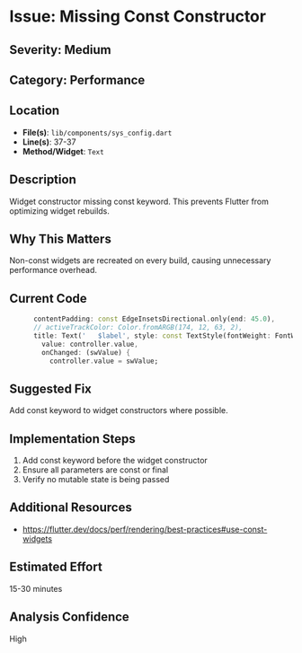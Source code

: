 # Issue: Missing Const Constructor

## Severity: Medium

## Category: Performance

## Location
- **File(s)**: `lib/components/sys_config.dart`
- **Line(s)**: 37-37
- **Method/Widget**: `Text`

## Description
Widget constructor missing const keyword. This prevents Flutter from optimizing widget rebuilds.

## Why This Matters
Non-const widgets are recreated on every build, causing unnecessary performance overhead.

## Current Code
```dart
      contentPadding: const EdgeInsetsDirectional.only(end: 45.0),
      // activeTrackColor: Color.fromARGB(174, 12, 63, 2),
      title: Text('   $label', style: const TextStyle(fontWeight: FontWeight.bold, fontSize: 18)),
        value: controller.value,
        onChanged: (swValue) {
          controller.value = swValue;
```

## Suggested Fix
Add const keyword to widget constructors where possible.

## Implementation Steps
1. Add const keyword before the widget constructor
2. Ensure all parameters are const or final
3. Verify no mutable state is being passed

## Additional Resources
- https://flutter.dev/docs/perf/rendering/best-practices#use-const-widgets

## Estimated Effort
15-30 minutes

## Analysis Confidence
High
